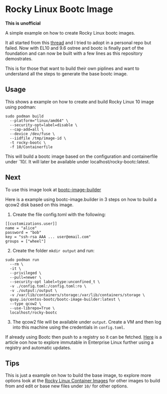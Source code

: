 # Rocky Linux Bootc Image
**This is unofficial**  

A simple example on how to create Rocky Linux bootc images.

It all started from this [thread](https://forums.rockylinux.org/t/made-a-nother-bootc-image-for-rocky-9/17140) and I tried to adopt in a personal repo but failed. 
Now with EL10 and 9.6 ostree and bootc is finally part of the foundation and can now be built with a few lines as this repository demostrates.

This is for those that want to build their own piplines and want to understand all the steps to generate the base bootc image.

## Usage
This shows a example on how to create and build Rocky Linux 10 image using podman:
```
sudo podman build 
  --platform="linux/amd64" \
  --security-opt=label=disable \
  --cap-add=all \
  --device /dev/fuse \
  --iidfile /tmp/image-id \
  -t rocky-bootc \
  -f 10/Containerfile 
```
This will build a bootc image based on the configuration and containerfile under `10/. It will later be available under localhost/rocky-bootc:latest.

## Next
To use this image look at [bootc-image-builder](https://github.com/osbuild/bootc-image-builder)

Here is a example using bootc-image.builder in 3 steps on how to build a qcow2 disk based on this image.
1. Create the file config.toml with the following:
```
[[customizations.user]]
name = "alice"
password = "bob"
key = "ssh-rsa AAA ... user@email.com"
groups = ["wheel"]
```
2. Create the folder ```mkdir output``` and run:
```
sudo podman run 
  --rm \
  -it \
  --privileged \
  --pull=newer \
  --security-opt label=type:unconfined_t \
  -v ./config.toml:/config.toml:ro \
  -v ./output:/output \
  -v /var/lib/containers/storage:/var/lib/containers/storage \
  quay.io/centos-bootc/bootc-image-builder:latest \
  --type qcow2 \
  --use-librepo=True \
  localhost/rocky-bootc
```
3. The qcow2 file will be available under `output`. Create a VM and then log into this machine using the credentials in `config.toml`.


If already using Bootc then push to a registry so it can be fetched. [Here](https://developers.redhat.com/articles/2025/03/12/how-build-deploy-and-manage-image-mode-rhel#push_the_container_image_to_the_registry) is a article oon how to explore immutable in Enterprise Linux further using a registry and automatic updates.

## Tips
This is just a example on how to build the base image, to explore more options look at the [Rocky Linux Container Images](https://quay.io/repository/rockylinux/rockylinux?tab=tags) for other images to build from and edit or base new files under `10/` for other options.
